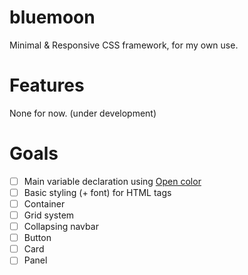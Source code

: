 # bluemoon

Minimal & Responsive CSS framework, for my own use.

# Features

None for now. (under development)

# Goals

- [ ] Main variable declaration using [Open color](https://github.com/yeun/open-color)
- [ ] Basic styling (+ font) for HTML tags
- [ ] Container
- [ ] Grid system
- [ ] Collapsing navbar
- [ ] Button
- [ ] Card
- [ ] Panel
